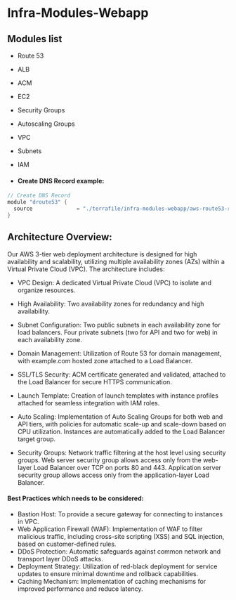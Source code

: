# Infra-Modules-Webapp

## Modules list

- Route 53 
- ALB
- ACM
- EC2
- Security Groups
- Autoscaling Groups
- VPC
- Subnets
- IAM

- #### Create DNS Record example:
```go
// Create DNS Record 
module "droute53" {
  source              = "./terrafile/infra-modules-webapp/aws-route53-record"
}
```
## Architecture Overview:

Our AWS 3-tier web deployment architecture is designed for high availability and scalability, utilizing multiple availability zones (AZs) within a Virtual Private Cloud (VPC). The architecture includes:

- VPC Design:
A dedicated Virtual Private Cloud (VPC) to isolate and organize resources.

- High Availability:
Two availability zones for redundancy and high availability.

- Subnet Configuration:
Two public subnets in each availability zone for load balancers.
Four private subnets (two for API and two for web) in each availability zone.

- Domain Management:
Utilization of Route 53 for domain management, with example.com hosted zone attached to a Load Balancer.

- SSL/TLS Security:
ACM certificate generated and validated, attached to the Load Balancer for secure HTTPS communication.

- Launch Template:
Creation of launch templates with instance profiles attached for seamless integration with IAM roles.

- Auto Scaling:
Implementation of Auto Scaling Groups for both web and API tiers, with policies for automatic scale-up and scale-down based on CPU utilization.
Instances are automatically added to the Load Balancer target group.

- Security Groups:
Network traffic filtering at the host level using security groups.
Web server security group allows access only from the web-layer Load Balancer over TCP on ports 80 and 443.
Application server security group allows access only from the application-layer Load Balancer.

#### Best Practices which needs to be considered:

- Bastion Host:
To provide a secure gateway for connecting to instances in VPC.
- Web Application Firewall (WAF):
Implementation of WAF to filter malicious traffic, including cross-site scripting (XSS) and SQL injection, based on customer-defined rules.
- DDoS Protection:
Automatic safeguards against common network and transport layer DDoS attacks.
- Deployment Strategy:
Utilization of red-black deployment for service updates to ensure minimal downtime and rollback capabilities.
- Caching Mechanism:
Implementation of caching mechanisms for improved performance and reduce latency.

